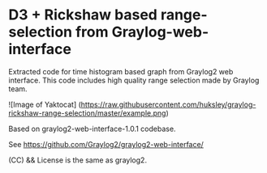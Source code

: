 D3 + Rickshaw based range-selection from Graylog-web-interface
===

Extracted code for time histogram based graph from Graylog2 web interface.
This code includes high quality range selection made by Graylog team.

![Image of Yaktocat]
(https://raw.githubusercontent.com/huksley/graylog-rickshaw-range-selection/master/example.png)

Based on graylog2-web-interface-1.0.1 codebase.

See https://github.com/Graylog2/graylog2-web-interface/

(CC) && License is the same as graylog2.
